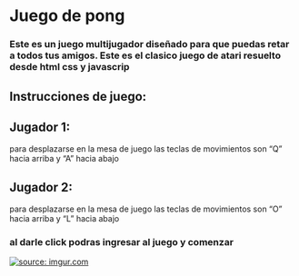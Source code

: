 # Juego de pong
### Este es un juego multijugador diseñado para que puedas retar a todos tus amigos. Este es el clasico juego de atari resuelto desde html css y javascrip

## Instrucciones de juego:

## Jugador 1:
para desplazarse en la mesa de juego las teclas de movimientos son “Q” hacia arriba y “A” hacia abajo 

## Jugador 2: 

para desplazarse en la mesa de juego las teclas de movimientos son “O” hacia arriba y “L” hacia abajo 

### al darle click podras ingresar al juego y comenzar 

<a href="https://imgur.com/BRjOQOu"><img src="https://i.imgur.com/BRjOQOu.jpg" title="source: imgur.com" /></a>
